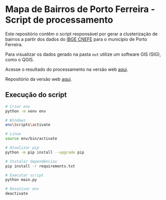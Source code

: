 # Mapa de Bairros de Porto Ferreira - Script de processamento

Este repositório contêm o script responsável por gerar a clusterização de bairros a partir dos dados do [IBGE CNEFE](https://www.ibge.gov.br/estatisticas/sociais/populacao/38734-cadastro-nacional-de-enderecos-para-fins-estatisticos.html) para o município de Porto Ferreira.

Para visualizar os dados gerado na pasta `out` utilize um software GIS (SIG), como o QGIS.

Acesse o resultado do processamento na versão web [aqui](https://bairros.ariel.dev.br).

Repositório da versão web [aqui](https://github.com/arielfavaro/bairros-porto-ferreira).

## Execução do script
```sh
# Criar env
python -m venv env

# Windows
env\Scripts\activate

# Linux
source env/bin/activate

# Atualizar pip
python -m pip install --upgrade pip

# Instalar dependências
pip install -r requirements.txt

# Executar script
python main.py

# Desativar env
deactivate
```